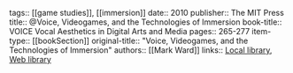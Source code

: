 tags:: [[game studies]], [[immersion]]
date:: 2010
publisher:: The MIT Press
title:: @Voice, Videogames, and the Technologies of Immersion
book-title:: VOICE Vocal Aesthetics in Digital Arts and Media
pages:: 265-277
item-type:: [[bookSection]]
original-title:: "Voice, Videogames, and the Technologies of Immersion"
authors:: [[Mark Ward]]
links:: [Local library](zotero://select/groups/2386895/items/U93MZYSY), [Web library](https://www.zotero.org/groups/2386895/items/U93MZYSY)
